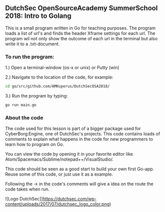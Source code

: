 ## DutchSec OpenSourceAcademy SummerSchool 2018: Intro to Golang

This is a small program written in Go for teaching purposes. The program loads a list of url's and finds the header Xframe settings for each url. The program wil not only show the outcome of each url in the terminal but also write it to a .txt-document.

### To run the program:

1.) Open a terminal-window (os-x or unix) or Putty (win)

2.) Navigate to the location of the code, for example:

```bash
cd go/src/github.com/AMKuperus/DutchSecOSA2018/
```

3.) Run the program by typing:

```bash
go run main.go
```



### About the code

The code used for this lesson is part of a bigger package used for CyberBorg:Engine, one of DutchSec's projects. This code contains loads of comments to explain what happens in the code for new programmers to learn how to program on Go.

You can view the code by opening it in your favorite editor like Atom/Spacemacs/Sublime/notepad++/VisualStudio/.

This code should be seen as a good start to build your own first Go-app. Reuse some of this code, or just use it as a example.

Following the -> in the code's comments will give a idea on the route the code takes when run. 

![Logo DutchSec]]https://dutchsec.com/wp-content/uploads/2017/07/dutchsec_logo_color.png)